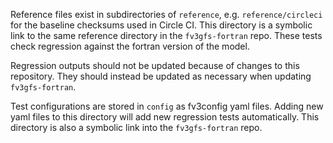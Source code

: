Reference files exist in subdirectories of `reference`, e.g. `reference/circleci` for
the baseline checksums used in Circle CI. This directory is a symbolic link to the same
reference directory in the `fv3gfs-fortran` repo. These tests check regression against
the fortran version of the model.

Regression outputs should not be updated because of changes to this repository. They
should instead be updated as necessary when updating `fv3gfs-fortran`.

Test configurations are stored in `config` as fv3config yaml files. Adding new
yaml files to this directory will add new regression tests automatically. This directory
is also a symbolic link into the `fv3gfs-fortran` repo.
